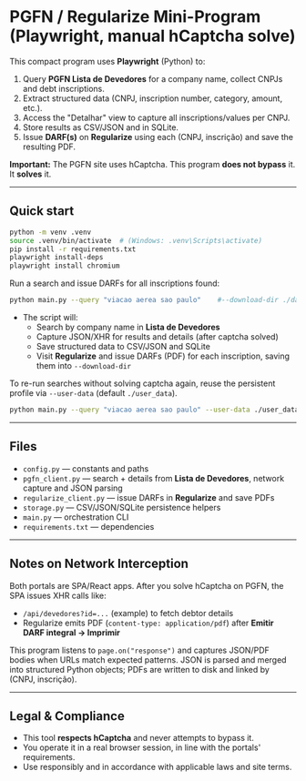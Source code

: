 # PGFN / Regularize Mini-Program (Playwright, manual hCaptcha solve)

This compact program uses **Playwright** (Python) to:

1) Query **PGFN Lista de Devedores** for a company name, collect CNPJs and debt inscriptions.
2) Extract structured data (CNPJ, inscription number, category, amount, etc.).
3) Access the "Detalhar" view to capture all inscriptions/values per CNPJ.
4) Store results as CSV/JSON and in SQLite.
5) Issue **DARF(s)** on **Regularize** using each (CNPJ, inscrição) and save the resulting PDF.

**Important:** The PGFN site uses hCaptcha. This program **does not bypass** it.
It **solves** it.

---

## Quick start

```bash
python -m venv .venv
source .venv/bin/activate  # (Windows: .venv\Scripts\activate)
pip install -r requirements.txt
playwright install-deps
playwright install chromium

```

Run a search and issue DARFs for all inscriptions found:

```bash
python main.py --query "viacao aerea sao paulo"    #--download-dir ./darfs --db ./data.sqlite --out-dir ./out
```


- The script will:
  - Search by company name in **Lista de Devedores**
  - Capture JSON/XHR for results and details (after captcha solved)
  - Save structured data to CSV/JSON and SQLite
  - Visit **Regularize** and issue DARFs (PDF) for each inscription, saving them into `--download-dir`

To re-run searches without solving captcha again, reuse the persistent profile via `--user-data` (default `./user_data`).

```bash
python main.py --query "viacao aerea sao paulo" --user-data ./user_data
```

---

## Files

- `config.py` — constants and paths
- `pgfn_client.py` — search + details from **Lista de Devedores**, network capture and JSON parsing
- `regularize_client.py` — issue DARFs in **Regularize** and save PDFs
- `storage.py` — CSV/JSON/SQLite persistence helpers
- `main.py` — orchestration CLI
- `requirements.txt` — dependencies

---

## Notes on Network Interception

Both portals are SPA/React apps. After you solve hCaptcha on PGFN, the SPA issues XHR calls like:

- `/api/devedores?id=...` (example) to fetch debtor details
- Regularize emits PDF (`content-type: application/pdf`) after **Emitir DARF integral → Imprimir**

This program listens to `page.on("response")` and captures JSON/PDF bodies when URLs match expected patterns.
JSON is parsed and merged into structured Python objects; PDFs are written to disk and linked by (CNPJ, inscrição).

---

## Legal & Compliance

- This tool **respects hCaptcha** and never attempts to bypass it.
- You operate it in a real browser session, in line with the portals' requirements.
- Use responsibly and in accordance with applicable laws and site terms.
